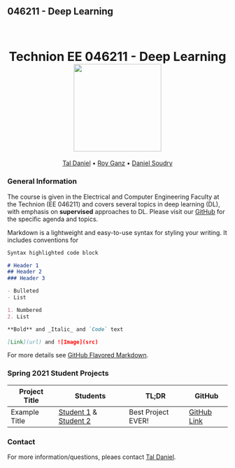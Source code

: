 ## 046211 - Deep Learning 

<h1 align="center">
  <br>
Technion EE 046211 - Deep Learning
  <br>
  <img src="https://raw.githubusercontent.com/taldatech/ee046211-deep-learning/main/assets/nn_gumgum.gif" height="200">
</h1>
  <p align="center">
    <a href="https://taldatech.github.io">Tal Daniel</a> •
    <a href="https://github.com/royg27">Roy Ganz</a> •
    <a href="https://sites.google.com/danielsoudry">Daniel Soudry</a>
  </p>

### General Information

The course is given in the Electrical and Computer Engineering Faculty at the Technion (EE 046211) and covers several topics in deep learning (DL), with emphasis on **supervised** approaches to DL. Please visit our <a href="https://github.com/taldatech/ee046211-deep-learning">GitHub</a> for the specific agenda and topics.

Markdown is a lightweight and easy-to-use syntax for styling your writing. It includes conventions for

```markdown
Syntax highlighted code block

# Header 1
## Header 2
### Header 3

- Bulleted
- List

1. Numbered
2. List

**Bold** and _Italic_ and `Code` text

[Link](url) and ![Image](src)
```

For more details see [GitHub Flavored Markdown](https://guides.github.com/features/mastering-markdown/).

### Spring 2021 Student Projects

|Project Title      | Students |TL;DR | GitHub|
|----------------|---------| ---------| ---------|
|Example Title| <a href="">Student 1</a> & <a href="">Student 2</a> | Best Project EVER!| <a href="">GitHub Link</a>|


### Contact

For more information/questions, pleaes contact <a href="https://taldatech.github.io">Tal Daniel</a>.
